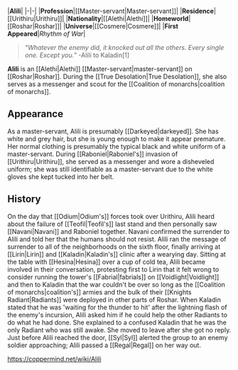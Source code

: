|**Alili**|
|-|-|
|**Profession**|[[Master-servant\|Master-servant]]|
|**Residence**|[[Urithiru\|Urithiru]]|
|**Nationality**|[[Alethi\|Alethi]]|
|**Homeworld**|[[Roshar\|Roshar]]|
|**Universe**|[[Cosmere\|Cosmere]]|
|**First Appeared**|*Rhythm of War*|

>“*Whatever the enemy did, it knocked out all the others. Every single one. Except you.*”
\-Alili to Kaladin[1]


**Alili** is an [[Alethi\|Alethi]] [[Master-servant\|master-servant]] on [[Roshar\|Roshar]]. During the [[True Desolation\|True Desolation]], she also serves as a messenger and scout for the [[Coalition of monarchs\|coalition of monarchs]].

## Appearance
As a master-servant, Alili is presumably [[Darkeyed\|darkeyed]]. She has white and grey hair, but she is young enough to make it appear premature. Her normal clothing is presumably the typical black and white uniform of a master-servant. During [[Raboniel\|Raboniel's]] invasion of [[Urithiru\|Urithiru]], she served as a messenger and wore a disheveled uniform; she was still identifiable as a master-servant due to the white gloves she kept tucked into her belt.

## History
On the day that [[Odium\|Odium's]] forces took over Urithiru, Alili heard about the failure of [[Teofil\|Teofil's]] last stand and then personally saw [[Navani\|Navani]] and Raboniel together. Navani confirmed the surrender to Alili and told her that the humans should not resist. Alili ran the message of surrender to all of the neighborhoods on the sixth floor, finally arriving at [[Lirin\|Lirin]] and [[Kaladin\|Kaladin's]] clinic after a wearying day. Sitting at the table with [[Hesina\|Hesina]] over a cup of cold tea, Alili became involved in their conversation, protesting first to Lirin that it felt wrong to consider running the tower's [[Fabrial\|fabrials]] on [[Voidlight\|Voidlight]] and then to Kaladin that the war couldn't be over so long as the [[Coalition of monarchs\|coalition's]] armies and the bulk of their [[Knights Radiant\|Radiants]] were deployed in other parts of Roshar.
When Kaladin stated that he was 'waiting for the thunder to hit' after the lightning flash of the enemy's incursion, Alili asked him if he could help the other Radiants to do what he had done. She explained to a confused Kaladin that he was the only Radiant who was still awake. She moved to leave after she got no reply. Just before Alili reached the door, [[Syl\|Syl]] alerted the group to an enemy soldier approaching; Alili passed a [[Regal\|Regal]] on her way out.



https://coppermind.net/wiki/Alili